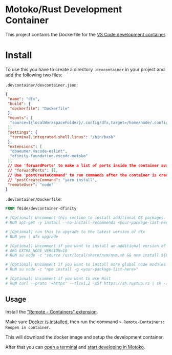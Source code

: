 
# Motoko/Rust Development Container

This project contains the Dockerfile for the [VS Code development container](https://code.visualstudio.com/docs/remote/containers).

# Install

To use this you have to create a directory `.devcontainer` in your project and add the following two files:

`.devcontainer/devcontainer.json`:

```json
{
 "name": "dfx",
 "build": {
  "dockerfile": "Dockerfile"
 },
 "mounts": [
  "source=${localWorkspaceFolder}/.config/dfx,target=/home/node/.config/dfx,type=bind"
 ],
 "settings": {
  "terminal.integrated.shell.linux": "/bin/bash"
 },
 "extensions": [
  "dbaeumer.vscode-eslint",
  "dfinity-foundation.vscode-motoko"
 ],
 // Use 'forwardPorts' to make a list of ports inside the container available locally.
 // "forwardPorts": [],
 // Use 'postCreateCommand' to run commands after the container is created.
 // "postCreateCommand": "yarn install",
 "remoteUser": "node"
}
```

`.devcontainer/Dockerfile`:

```Dockerfile
FROM f0ide/devcontainer-dfinity

# [Optional] Uncomment this section to install additional OS packages.
# RUN apt-get -y install --no-install-recommends <your-package-list-here>

# [Optional] run this to upgrade to the latest version of dfx
# RUN yes | dfx upgrade

# [Optional] Uncomment if you want to install an additional version of node using nvm
# ARG EXTRA_NODE_VERSION=10
# RUN su node -c "source /usr/local/share/nvm/nvm.sh && nvm install ${EXTRA_NODE_VERSION}"

# [Optional] Uncomment if you want to install more global node modules
# RUN su node -c "npm install -g <your-package-list-here>"

# [Optional] Uncomment if you want to use Rust
# RUN curl --proto '=https' --tlsv1.2 -sSf https://sh.rustup.rs | sh -s -- -t wasm32-unknown-unknown -y
```

## Usage

Install the ["Remote - Containers" extension](https://marketplace.visualstudio.com/items?itemName=ms-vscode-remote.remote-containers).

Make sure [Docker is installed](https://code.visualstudio.com/docs/remote/containers#_installation),
then run the command `> Remote-Containers: Reopen in container`.

This will download the docker image and setup the development container.

After that you can [open a terminal](https://code.visualstudio.com/docs/editor/integrated-terminal)
and [start developing in Motoko](https://sdk.dfinity.org/docs/developers-guide/tutorials/at-a-glance.html).
